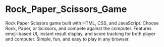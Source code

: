 # Rock_Paper_Scissors_Game
Rock Paper Scissors game built with HTML, CSS, and JavaScript. Choose Rock, Paper, or Scissors, and compete against the computer. Features emoji-based UI, instant result display, and score tracking for both player and computer. Simple, fun, and easy to play in any browser.
